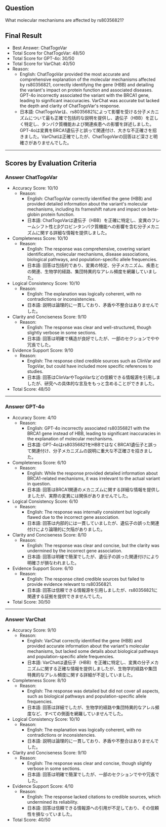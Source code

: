 ## Question

What molecular mechanisms are affected by rs80356821?

## Final Result

- Best Answer: ChatTogoVar
- Total Score for ChatTogoVar: 48/50
- Total Score for GPT-4o: 30/50
- Total Score for VarChat: 40/50
- Reason:
  - English: ChatTogoVar provided the most accurate and comprehensive explanation of the molecular mechanisms affected by rs80356821, correctly identifying the gene (HBB) and detailing the variant's impact on protein function and associated diseases. GPT-4o incorrectly associated the variant with the BRCA1 gene, leading to significant inaccuracies. VarChat was accurate but lacked the depth and clarity of ChatTogoVar's response.
  - 日本語: ChatTogoVarは、rs80356821によって影響を受ける分子メカニズムについて最も正確で包括的な説明を提供し、遺伝子（HBB）を正しく特定し、タンパク質機能および関連疾患への影響を詳述しました。GPT-4oは変異をBRCA1遺伝子と誤って関連付け、大きな不正確さを招きました。VarChatは正確でしたが、ChatTogoVarの回答ほど深さと明確さがありませんでした。

---

## Scores by Evaluation Criteria

### Answer ChatTogoVar
- Accuracy Score: 10/10
  - Reason: 
    - English: ChatTogoVar correctly identified the gene (HBB) and provided detailed information about the variant's molecular mechanisms, including its frameshift nature and impact on beta-globin protein function.
    - 日本語: ChatTogoVarは遺伝子（HBB）を正確に特定し、変異のフレームシフト性とβグロビンタンパク質機能への影響を含む分子メカニズムに関する詳細な情報を提供しました。
- Completeness Score: 10/10
  - Reason: 
    - English: The response was comprehensive, covering variant identification, molecular mechanisms, disease associations, biological pathways, and population-specific allele frequencies.
    - 日本語: 回答は包括的であり、変異の特定、分子メカニズム、疾患との関連、生物学的経路、集団特異的なアレル頻度を網羅していました。
- Logical Consistency Score: 10/10
  - Reason: 
    - English: The explanation was logically coherent, with no contradictions or inconsistencies.
    - 日本語: 説明は論理的に一貫しており、矛盾や不整合はありませんでした。
- Clarity and Conciseness Score: 9/10
  - Reason: 
    - English: The response was clear and well-structured, though slightly verbose in some sections.
    - 日本語: 回答は明確で構造が良好でしたが、一部のセクションでやや冗長でした。
- Evidence Support Score: 9/10
  - Reason: 
    - English: The response cited credible sources such as ClinVar and TogoVar, but could have included more specific references to studies.
    - 日本語: 回答はClinVarやTogoVarなどの信頼できる情報源を引用しましたが、研究への具体的な言及をもっと含めることができました。
- Total Score: 48/50

---

### Answer GPT-4o
- Accuracy Score: 4/10
  - Reason: 
    - English: GPT-4o incorrectly associated rs80356821 with the BRCA1 gene instead of HBB, leading to significant inaccuracies in the explanation of molecular mechanisms.
    - 日本語: GPT-4oはrs80356821をHBBではなくBRCA1遺伝子と誤って関連付け、分子メカニズムの説明に重大な不正確さを招きました。
- Completeness Score: 6/10
  - Reason: 
    - English: While the response provided detailed information about BRCA1-related mechanisms, it was irrelevant to the actual variant in question.
    - 日本語: 回答はBRCA1関連のメカニズムに関する詳細な情報を提供しましたが、実際の変異には関係がありませんでした。
- Logical Consistency Score: 6/10
  - Reason: 
    - English: The response was internally consistent but logically flawed due to the incorrect gene association.
    - 日本語: 回答は内部的には一貫していましたが、遺伝子の誤った関連付けにより論理的に欠陥がありました。
- Clarity and Conciseness Score: 8/10
  - Reason: 
    - English: The response was clear and concise, but the clarity was undermined by the incorrect gene association.
    - 日本語: 回答は明確で簡潔でしたが、遺伝子の誤った関連付けにより明確さが損なわれました。
- Evidence Support Score: 6/10
  - Reason: 
    - English: The response cited credible sources but failed to provide evidence relevant to rs80356821.
    - 日本語: 回答は信頼できる情報源を引用しましたが、rs80356821に関連する証拠を提供できませんでした。
- Total Score: 30/50

---

### Answer VarChat
- Accuracy Score: 9/10
  - Reason: 
    - English: VarChat correctly identified the gene (HBB) and provided accurate information about the variant's molecular mechanisms, but lacked some details about biological pathways and population-specific allele frequencies.
    - 日本語: VarChatは遺伝子（HBB）を正確に特定し、変異の分子メカニズムに関する正確な情報を提供しましたが、生物学的経路や集団特異的なアレル頻度に関する詳細が不足していました。
- Completeness Score: 8/10
  - Reason: 
    - English: The response was detailed but did not cover all aspects, such as biological pathways and population-specific allele frequencies.
    - 日本語: 回答は詳細でしたが、生物学的経路や集団特異的なアレル頻度など、すべての側面を網羅していませんでした。
- Logical Consistency Score: 10/10
  - Reason: 
    - English: The explanation was logically coherent, with no contradictions or inconsistencies.
    - 日本語: 説明は論理的に一貫しており、矛盾や不整合はありませんでした。
- Clarity and Conciseness Score: 9/10
  - Reason: 
    - English: The response was clear and concise, though slightly verbose in some sections.
    - 日本語: 回答は明確で簡潔でしたが、一部のセクションでやや冗長でした。
- Evidence Support Score: 4/10
  - Reason: 
    - English: The response lacked citations to credible sources, which undermined its reliability.
    - 日本語: 回答は信頼できる情報源への引用が不足しており、その信頼性を損なっていました。
- Total Score: 40/50